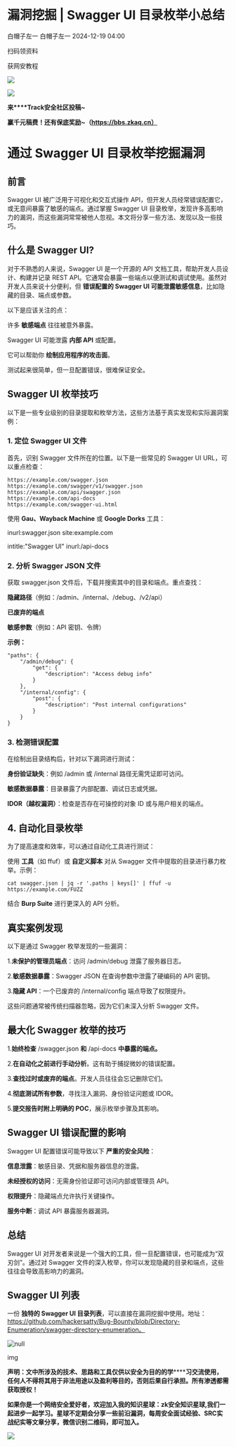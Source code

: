 #  漏洞挖掘 | Swagger UI 目录枚举小总结   
白帽子左一  白帽子左一   2024-12-19 04:00  
  
扫码领资料  
  
获网安教程  
  
![](https://mmbiz.qpic.cn/sz_mmbiz_png/CBJYPapLzSFbaUgVwdsriauB77CgQS8lyBNAxtx9IMqJQdhuuoITunu8A5Gp7kFjF7BvEXSaLMuDTYhnu7Nicghg/640?wx_fmt=other&from=appmsg&wxfrom=5&wx_lazy=1&wx_co=1&tp=webp "")  
  
  
![](https://mmbiz.qpic.cn/mmbiz_png/b96CibCt70iaaJcib7FH02wTKvoHALAMw4fchVnBLMw4kTQ7B9oUy0RGfiacu34QEZgDpfia0sVmWrHcDZCV1Na5wDQ/640?wx_fmt=other&wxfrom=5&wx_lazy=1&wx_co=1&tp=webp "")  
  
  
  
**来****Track安全社区投稿~**  
  
**赢千元稿费！还有保底奖励~（https://bbs.zkaq.cn）**  
# 通过 Swagger UI 目录枚举挖掘漏洞  
## 前言  
  
Swagger UI 被广泛用于可视化和交互式操作 API，但开发人员经常错误配置它，或无意间暴露了敏感的端点。通过掌握 Swagger UI 目录枚举，发现许多高影响力的漏洞，而这些漏洞常常被他人忽视。本文将分享一些方法、发现以及一些技巧。  
## 什么是 Swagger UI?  
  
对于不熟悉的人来说，Swagger UI 是一个开源的 API 文档工具，帮助开发人员设计、构建并记录 REST API。它通常会暴露一些端点以便测试和调试使用。虽然对开发人员来说十分便利，但 **错误配置的 Swagger UI 可能泄露敏感信息**，比如隐藏的目录、端点或参数。  
  
以下是应该关注的点：  
  
许多 **敏感端点** 往往被意外暴露。  
  
Swagger UI 可能泄露 **内部 API** 或配置。  
  
它可以帮助你 **绘制应用程序的攻击面**。  
  
测试起来很简单，但一旦配置错误，很难保证安全。  
## Swagger UI 枚举技巧  
  
以下是一些专业级别的目录提取和枚举方法，这些方法基于真实发现和实际漏洞案例：  
### 1. 定位 Swagger UI 文件  
  
首先，识别 Swagger 文件所在的位置。以下是一些常见的 Swagger UI URL，可以重点检查：  
```
https://example.com/swagger.json  
https://example.com/swagger/v1/swagger.json  
https://example.com/api/swagger.json  
https://example.com/api-docs  
https://example.com/swagger-ui.html
```  
  
使用 **Gau、Wayback Machine** 或 **Google Dorks** 工具：  
  
inurl:swagger.json site:example.com  
  
intitle:"Swagger UI" inurl:/api-docs  
### 2. 分析 Swagger JSON 文件  
  
获取 swagger.json 文件后，下载并搜索其中的目录和端点。重点查找：  
  
**隐藏路径**（例如：/admin、/internal、/debug、/v2/api）  
  
**已废弃的端点**  
  
**敏感参数**（例如：API 密钥、令牌）  
  
**示例：**  
```
"paths": {  
    "/admin/debug": {  
        "get": {  
            "description": "Access debug info"  
        }  
    },  
    "/internal/config": {  
        "post": {  
            "description": "Post internal configurations"  
        }  
    }  
}
```  
### 3. 检测错误配置  
  
在绘制出目录结构后，针对以下漏洞进行测试：  
  
**身份验证缺失**：例如 /admin 或 /internal 路径无需凭证即可访问。  
  
**敏感数据暴露**：目录暴露了内部配置、调试日志或凭据。  
  
**IDOR（越权漏洞）**：检查是否存在可操控的对象 ID 或与用户相关的端点。  
## 4. 自动化目录枚举  
  
为了提高速度和效率，可以通过自动化工具进行测试：  
  
使用 **工具**（如 ffuf）或 **自定义脚本** 对从 Swagger 文件中提取的目录进行暴力枚举。示例：  
```
cat swagger.json | jq -r '.paths | keys[]' | ffuf -u https://example.com/FUZZ
```  
  
结合 **Burp Suite** 进行更深入的 API 分析。  
## 真实案例发现  
  
以下是通过 Swagger 枚举发现的一些漏洞：  
  
  
1.**未保护的管理员端点**：访问 /admin/debug 泄露了服务器日志。  
  
2.**敏感数据暴露**：Swagger JSON 在查询参数中泄露了硬编码的 API 密钥。  
  
3.**隐藏 API**：一个已废弃的 /internal/config 端点导致了权限提升。  
  
  
这些问题通常被传统扫描器忽略，因为它们未深入分析 Swagger 文件。  
## 最大化 Swagger 枚举的技巧  
  
  
1.**始终检查** /swagger.json **和** /api-docs **中暴露的端点。**  
  
2.**在自动化之前进行手动分析**。这有助于捕捉微妙的错误配置。  
  
3.**查找过时或废弃的端点**。开发人员往往会忘记删除它们。  
  
4.**彻底测试所有参数**，寻找注入漏洞、身份验证问题或 IDOR。  
  
5.**提交报告时附上明确的 POC**，展示枚举步骤及其影响。  
  
## Swagger UI 错误配置的影响  
  
Swagger UI 配置错误可能导致以下 **严重的安全风险**：  
  
**信息泄露**：敏感目录、凭据和服务器信息的泄露。  
  
**未经授权的访问**：无需身份验证即可访问内部或管理员 API。  
  
**权限提升**：隐藏端点允许执行关键操作。  
  
**服务中断**：调试 API 暴露服务器漏洞。  
## 总结  
  
Swagger UI 对开发者来说是一个强大的工具，但一旦配置错误，也可能成为“双刃剑”。通过对 Swagger 文件的深入枚举，你可以发现隐藏的目录和端点，这些往往会导致高影响力的漏洞。  
## Swagger UI 列表  
  
一份 **独特的 Swagger UI 目录列表**，可以直接在漏洞挖掘中使用。地址：https://github.com/hackersatty/Bug-Bounty/blob/Directory-Enumeration/swagger-directory-enumeration。  
  
![](https://mmbiz.qpic.cn/sz_mmbiz_png/CBJYPapLzSG2ic5t1C5Pwoe0psBRqjOwaHPSeJGFqnlcialGTebQfPQSJEibYMr9h3HmHMZu0XByx0aBmmzKcgWog/640?wx_fmt=png&from=appmsg "null")  
  
img  
  
**声明：⽂中所涉及的技术、思路和⼯具仅供以安全为⽬的的学********习交流使⽤，任何⼈不得将其⽤于⾮法⽤途以及盈利等⽬的，否则后果⾃⾏承担。所有渗透都需获取授权！**  
  
**如果你是一个网络安全爱好者，欢迎加入我的知识星球：zk安全知识星球,我们一起进步一起学习。星球不定期会分享一些前沿漏洞，每周安全面试经验、SRC实战纪实等文章分享，微信识别二维码，即可加入。**  
  
![](https://mmbiz.qpic.cn/sz_mmbiz_png/CBJYPapLzSFIJlRFYoItlJDrScxuTPmfnqibC1ApJ2OKh5sF41qicCo5AvQ4icuG8kbqQxZ5HVypvJ8jZDzsmD37Q/640?wx_fmt=other&from=appmsg&wxfrom=5&wx_lazy=1&wx_co=1&tp=webp "")  
  
  
  
